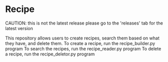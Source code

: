 # Recipe
CAUTION:
  this is not the latest release
  please go to the 'releases' tab for the latest version





This repository allows users to create recipes, search them based on what they have, and delete them.
To create a recipe, run the recipe_builder.py program
To search the recipes, run the recipe_reader.py program
To delete a recipe, run the recipe_deletor.py program

